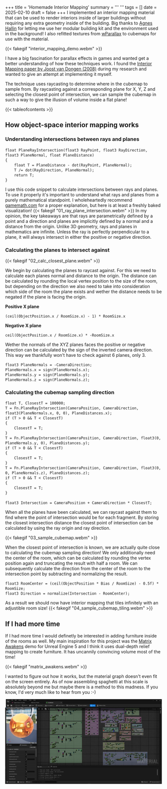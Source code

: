 +++
title = 'Homemade Interior Mapping'
summary = '''
'''
tags = []
date = 2025-02-10
draft = false
+++
I implemented an interior mapping material that can be used to render interiors inside of larger buildings without requiring any extra geometry inside of the building. Big thanks to [Agnes Hallin](https://agneshallin.artstation.com/projects) for letting me use her modular building kit and the environment used in the background! I also refitted textures from [wParallax](https://wparallax.com/) to cubemaps for use with the material.

{{< fakegif "interior_mapping_demo.webm" >}}

I have a big fascination for parallax effects in games and wanted get a better understanding of how these techniques work. I found the [Interior Mapping paper by Joost van Dongen (2008)](https://www.proun-game.com/Oogst3D/CODING/InteriorMapping/InteriorMapping.pdf) during my research and wanted to give an attempt at implementing it myself. 

The technique uses raycasting to determine where in the cubemap to sample from. By raycasting against a corresponding plane for X, Y, Z and selecting the closest point of intersection, we can sample the cubemap in such a way to give the illusion of volume inside a flat plane!


{{< tableofcontents >}}

## How object-space interior mapping works
### Understanding intersections between rays and planes
```hlsl
float PlaneRayIntersection(float3 RayPoint, float3 RayDirection, float3 PlaneNormal, float PlaneDistance)
{
    float T = PlaneDistance - dot(RayPoint, PlaneNormal);
    T /= dot(RayDirection, PlaneNormal);
    return T;
}
```
I use this code snippet to calculate intersections between rays and planes. To use it properly it's important to understand what rays and planes from a purely mathematical standpoint. I wholeheartedly recommend [gamemath.com](https://gamemath.com/book/geomtests.html#intersection_ray_plane) for a proper explanation, but here is at least a freshly baked visualization!
{{< fakegif "01_ray_plane_intersection.webm" >}}
In my opinion, the key takeaways are that rays are parametrically defined by a point and a direction and planes are implicitly defined by a normal and a distance from the origin. Unlike 3D geometry, rays and planes in mathematics are infinite. Unless the ray is perfectly perpendicular to a plane, it will always intersect in either the positive or negative direction.

### Calculating the planes to intersect against
{{< fakegif "02_calc_closest_plane.webm" >}}

We begin by calculating the planes to raycast against. For this we need to calculate each planes normal and distance to the origin. The distance can be calculated by rounding the local vertex position to the size of the room, but depending on the direction we also need to take into consideration which side of the room the plane exists and wether the distance needs to be negated if the plane is facing the origin.

**Positive X plane** 
```hlsl
(ceil(ObjectPosition.x / RoomSize.x) - 1) * RoomSize.x
```
**Negative X plane**
```hlsl
ceil(ObjectPosition.x / RoomSize.x) * -RoomSize.x
```

Wether the normals of the XYZ planes faces the positive or negative direction can be calculated by the sign of the inverted camera direction. This way we thankfully won't have to check against 6 planes, only 3.
```hlsl
float3 PlaneNormals = -CameraDirection;
PlaneNormals.x = sign(PlaneNormals.x);
PlaneNormals.y = sign(PlaneNormals.y);
PlaneNormals.z = sign(PlaneNormals.z);
```
### Calculating the cubemap sampling direction
```hlsl
float T, ClosestT = 100000;
T = Fn.PlaneRayIntersection(CameraPosition, CameraDirection, float3(PlaneNormals.x, 0, 0), PlaneDistances.x);
if (T > 0 && T < ClosestT)
{
	ClosestT = T;
}
T = Fn.PlaneRayIntersection(CameraPosition, CameraDirection, float3(0, PlaneNormals.y, 0), PlaneDistances.y);
if (T > 0 && T < ClosestT)
{
	ClosestT = T;
}
T = Fn.PlaneRayIntersection(CameraPosition, CameraDirection, float3(0, 0, PlaneNormals.z), PlaneDistances.z);
if (T > 0 && T < ClosestT)
{
	ClosestT = T;
}

float3 Intersection = CameraPosition + CameraDirection * ClosestT;
```
When all the planes have been calculated, we can raycast against them to find where the point of intersection would be for each fragment. By storing the closest intersection distance the closest point of intersection can be calculated by using the ray origin and ray direction.

{{< fakegif "03_sample_cubemap.webm" >}}

When the closest point of intersection is known, we are actually quite close to calculating the cubemap sampling direction! We only additionally need the center of the room, which can be calculated by rounding the vertex position again and truncating the result with half a room. We can subsequently calculate the direction from the center of the room to the intersection point by subtracting and normalizing the result.
```hlsl
float3 RoomCenter = (ceil(ObjectPosition * Bias / RoomSize) - 0.5f) * RoomSize;
float3 Direction = normalize(Intersection - RoomCenter);
```

As a result we should now have interior mapping that tiles infinitely with an adjustible room size!
{{< fakegif "04_sample_cubemap_tiling.webm" >}}


## If I had more time
If I had more time I would definetly be interested in adding furniture inside of the rooms as well. My main inspiration for this project was the [Matrix Awakens](https://www.unrealengine.com/en-US/blog/introducing-the-matrix-awakens-an-unreal-engine-5-experience) demo for Unreal Engine 5 and I think it uses dual-depth relief mapping to create furniture. It has uncannily convincing volume most of the time!

{{< fakegif "matrix_awakens.webm" >}}

I wanted to figure out how it works, but the material graph doesn't even fit on the screen entirely. As of now assembling spaghetti at this scale is absolutely beyond me but maybe there is a method to this madness. If you know, I'd very much like to hear from you :-)

![Window material from Matrix Awakens.](matrix_awakens_window_material.webp)